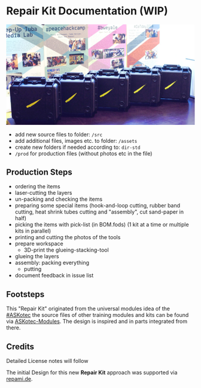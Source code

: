 # Repair Kit Documentation (WIP)

![](assets/Intro.JPG)


- add new source files to folder: `/src`
- add additional files, images etc. to folder: `/assets`
- create new folders if needed according to: `dir-std`
- `/prod` for production files (without photos etc in the file)

## Production Steps

- ordering the items
- laser-cutting the layers
- un-packing and checking the items
- preparing some special items (hook-and-loop cutting, rubber band cutting, heat shrink tubes cutting and "assembly", cut sand-paper in half)
- picking the items with pick-list (in BOM.fods)
  (1 kit at a time or multiple kits in parallel)
- printing and cutting the photos of the tools
- prepare workspace
    - 3D-print the glueing-stacking-tool 
- glueing the layers
- assembly: packing everything
    - putting 
- document feedback in issue list



## Footsteps

This "Repair Kit" originated from the universal modules idea of the [#ASKotec](https://askotec.openculture.agency) the source files of other training modules and kits can be found via [ASKotec-Modules](https://github.com/opencultureagency/ASKotec-Modules). The design is inspired and in parts integrated from there. 


## Credits

Detailed License notes will follow

The initial Design for this new **Repair Kit** approach was supported via [repami.de](https://repami.de).
